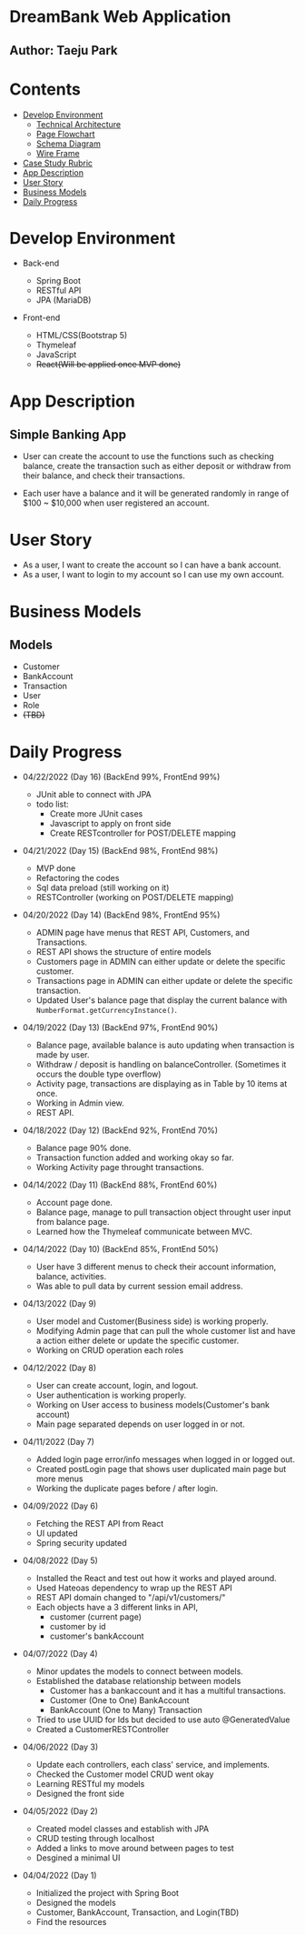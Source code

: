 # DreamBank Web Application

## Author: Taeju Park

# Contents
- [Develop Environment](#develop-environment)
    - [Technical Architecture](/img/technical%20architecture.png)   
    - [Page Flowchart](/img/Page_flowchart.png)
    - [Schema Diagram](/img/schema%20diagram.png)
    - [Wire Frame](/img/wireframe.pdf)
- [Case Study Rubric](https://docs.google.com/spreadsheets/d/1SBBuJB4l3o45Fplam5pSzR35PsIaDP4kSBs5LpcZHOk/edit?usp=sharing)
- [App Description](#app-description)
- [User Story](#user-story)
- [Business Models](#business-models)
- [Daily Progress](#daily-progress)

# Develop Environment
- Back-end
    - Spring Boot
    - RESTful API
    - JPA (MariaDB)

- Front-end
    - HTML/CSS(Bootstrap 5)
    - Thymeleaf
    - JavaScript
    - ~~React(Will be applied once MVP done)~~

# App Description
## Simple Banking App
- User can create the account to use the functions such as checking balance, create the transaction such as either deposit or withdraw from their balance, and check their transactions.

- Each user have a balance and it will be generated randomly in range of $100 ~ $10,000 when user registered an account.

# User Story
- As a user, I want to create the account so I can have a bank account.
- As a user, I want to login to my account so I can use my own account.

# Business Models
## Models
- Customer
- BankAccount
- Transaction
- User
- Role
- ~~(TBD)~~



# Daily Progress
- 04/22/2022 (Day 16) (BackEnd 99%, FrontEnd 99%)
    - JUnit able to connect with JPA
    - todo list:
        - Create more JUnit cases
        - Javascript to apply on front side
        - Create RESTcontroller for POST/DELETE mapping

- 04/21/2022 (Day 15) (BackEnd 98%, FrontEnd 98%)
    - MVP done
    - Refactoring the codes
    - Sql data preload (still working on it)
    - RESTController (working on POST/DELETE mapping)

- 04/20/2022 (Day 14) (BackEnd 98%, FrontEnd 95%)
    - ADMIN page have menus that REST API, Customers, and Transactions.
    - REST API shows the structure of entire models
    - Customers page in ADMIN can either update or delete the specific customer.
    - Transactions page in ADMIN can either update or delete the specific transaction.
    - Updated User's balance page that display the current balance with `NumberFormat.getCurrencyInstance()`.

- 04/19/2022 (Day 13) (BackEnd 97%, FrontEnd 90%)
    - Balance page, available balance is auto updating when transaction is made by user.
    - Withdraw / deposit is handling on balanceController. (Sometimes it occurs the double type overflow)
    - Activity page, transactions are displaying as in Table by 10 items at once.
    - Working in Admin view.
    - REST API.

- 04/18/2022 (Day 12) (BackEnd 92%, FrontEnd 70%)
    - Balance page 90% done.
    - Transaction function added and working okay so far.
    - Working Activity page throught transactions.

- 04/14/2022 (Day 11) (BackEnd 88%, FrontEnd 60%)
    - Account page done.
    - Balance page, manage to pull transaction object throught user input from balance page.
    - Learned how the Thymeleaf communicate between MVC.

- 04/14/2022 (Day 10) (BackEnd 85%, FrontEnd 50%)
    - User have 3 different menus to check their account information, balance, activities.
    - Was able to pull data by current session email address.

- 04/13/2022 (Day 9)
    - User model and Customer(Business side) is working properly.
    - Modifying Admin page that can pull the whole customer list and have a action either delete or update the specific customer.
    - Working on CRUD operation each roles

- 04/12/2022 (Day 8)
    - User can create account, login, and logout.
    - User authentication is working properly.
    - Working on User access to business models(Customer's bank account)
    - Main page separated depends on user logged in or not.

- 04/11/2022 (Day 7)
    - Added login page error/info messages when logged in or logged out.
    - Created postLogin page that shows user duplicated main page but more menus
    - Working the duplicate pages before / after login.

- 04/09/2022 (Day 6)
    - Fetching the REST API from React
    - UI updated
    - Spring security updated

- 04/08/2022 (Day 5)
    - Installed the React and test out how it works and played around.
    - Used Hateoas dependency to wrap up the REST API
    - REST API domain changed to "/api/v1/customers/"
    - Each objects have a 3 different links in API,
        - customer (current page)
        - customer by id
        - customer's bankAccount

- 04/07/2022 (Day 4)
    - Minor updates the models to connect between models.
    - Established the database relationship between models
        - Customer has a bankaccount and it has a multiful transactions.
        - Customer (One to One) BankAccount
        - BankAccount (One to Many) Transaction
    - Tried to use UUID for Ids but decided to use auto @GeneratedValue
    - Created a CustomerRESTController

- 04/06/2022 (Day 3)
    - Update each controllers, each class' service, and implements.
    - Checked the Customer model CRUD went okay
    - Learning RESTful my models
    - Designed the front side

- 04/05/2022 (Day 2)
    - Created model classes and establish with JPA
    - CRUD testing through localhost
    - Added a links to move around between pages to test
    - Desgined a minimal UI

- 04/04/2022 (Day 1)
    - Initialized the project with Spring Boot
    - Designed the models
    - Customer, BankAccount, Transaction, and Login(TBD)
    - Find the resources